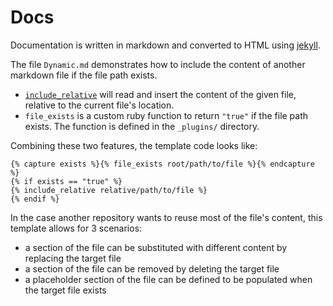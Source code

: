 # Docs
Documentation is written in markdown and converted to HTML using [jekyll](https://jekyllrb.com/).

The file `Dynamic.md` demonstrates how to include the content of another markdown file if the file path exists.

- [`include_relative`](https://jekyllrb.com/docs/includes/#including-files-relative-to-another-file)
will read and insert the content of the given file, relative to the current file's location.
- `file_exists` is a custom ruby function to return `"true"` if the file path exists.
The function is defined in the `_plugins/` directory.

Combining these two features, the template code looks like:
```
{% capture exists %}{% file_exists root/path/to/file %}{% endcapture %}
{% if exists == "true" %}
{% include_relative relative/path/to/file %}
{% endif %}
```

In the case another repository wants to reuse most of the file's content, this template allows for 3 scenarios:
- a section of the file can be substituted with different content by replacing the target file
- a section of the file can be removed by deleting the target file
- a placeholder section of the file can be defined to be populated when the target file exists
